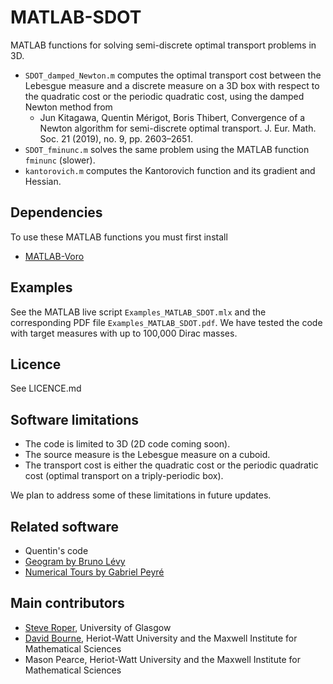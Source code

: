 # MATLAB-SDOT

MATLAB functions for solving semi-discrete optimal transport problems in 3D.
* ``SDOT_damped_Newton.m`` computes the optimal transport cost between the Lebesgue measure and a discrete measure on a 3D box with respect to the quadratic cost or the periodic quadratic cost, using the damped Newton method from
    * Jun Kitagawa, Quentin Mérigot, Boris Thibert, Convergence of a Newton algorithm for semi-discrete optimal transport. J. Eur. Math. Soc. 21 (2019), no. 9, pp. 2603–2651.
* ``SDOT_fminunc.m`` solves the same problem using the MATLAB function ``fminunc`` (slower). 
* ``kantorovich.m`` computes the Kantorovich function and its gradient and Hessian.

## Dependencies ##

To use these MATLAB functions you must first install
* [MATLAB-Voro](https://github.com/smr29git/MATLAB-Voro)

## Examples ##

See the MATLAB live script ``Examples_MATLAB_SDOT.mlx`` and the corresponding PDF file ``Examples_MATLAB_SDOT.pdf``. We have tested the code with target measures with up to 100,000 Dirac masses.

## Licence ##

See LICENCE.md

## Software limitations ##

* The code is limited to 3D (2D code coming soon).
* The source measure is the Lebesgue measure on a cuboid.
* The transport cost is either the quadratic cost or the periodic quadratic cost (optimal transport on a triply-periodic box).

We plan to address some of these limitations in future updates.

## Related software ##

* Quentin's code
* [Geogram by Bruno Lévy](https://github.com/BrunoLevy/geogram)
* [Numerical Tours by Gabriel Peyré](https://nbviewer.org/github/gpeyre/numerical-tours/blob/master/matlab/optimaltransp_7_semidiscrete.ipynb)

## Main contributors ##

* [Steve Roper](https://www.gla.ac.uk/schools/mathematicsstatistics/staff/stevenroper/#), University of Glasgow
* [David Bourne](http://www.macs.hw.ac.uk/~db92/), Heriot-Watt University and the Maxwell Institute for Mathematical Sciences
* Mason Pearce, Heriot-Watt University and the Maxwell Institute for Mathematical Sciences
